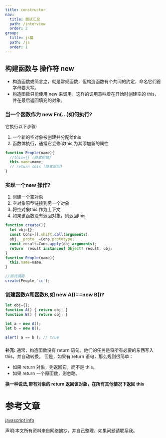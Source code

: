 ```yaml
---
title: constructor
nav:
  title: 面试汇总
  path: /interview
  order: 2
group:
  title: js篇
  path: /js
  order: 1
---
```



## 构建函数与 操作符 new
  - 构造函数或简言之，就是常规函数，但构造函数有个共同的约定，命名它们首字母要大写。
  - 构造函数只能使用 new 来调用。这样的调用意味着在开始时创建空的 this，并在最后返回填充的对象。
  
### 当一个函数作为 new Fn(...)如何执行?

它执行以下步骤:
1. 一个新的空对象被创建并分配给this
2. 函数体执行，通常它会修改this,为其添加新的属性

```javascript
function People(name){
  //this={} (隐式创建)
  this.name=name;
  // return this (隐式返回)
}
```

### 实现一个new 操作?

1. 创建一个空对象
2. 空对象原型链接到另一个对象
3. 将空对象this 作为上下文
4. 如果该函数没有返回对象，则返回this

```javascript
function create(){
  let obj={};
  const Cons=[].shift.call(arguments);
  obj.__proto__=Cons.prototype;
  const result=Cons.apply(obj,arguments);
  return  result instanceof Object? result: obj;
}
function People(name){
  this.name=name;
}

//测试调用
create(People,'cc');
```

### 创建函数A和函数B,如 new A()==new B()?
```javascript
let obj={};
function A() { return obj; }
function B() { return obj; }

let a = new A();
let b = new B();

alert( a == b ); // true 
```
### 
**补充:**
  通常，构造函数没有 return 语句。他们的任务是将所有必要的东西写入 this，并自动转换。
但是，如果有 return 语句，那么规则很简单：
- 如果 return 对象，则返回它，而不是 this。
- 如果 return 一个原函数，则忽略。
  
**换一种说法,带有对象的 return 返回该对象，在所有其他情况下返回 this**

# 参考文章
[javascript info](https://zh.javascript.info/)

声明:本文所有资料来自网络摘抄，并自己整理。如果问题请联系我。